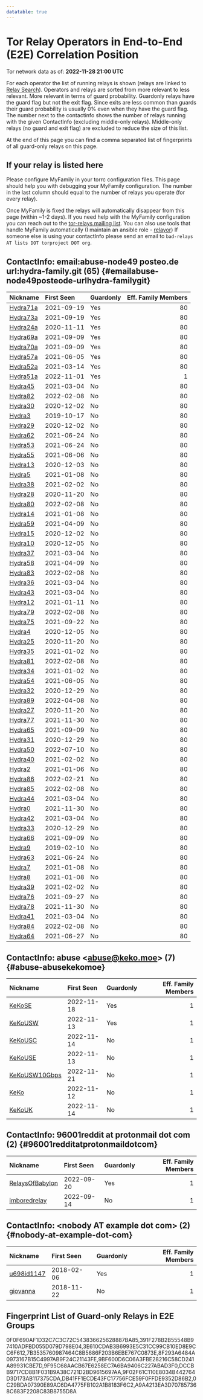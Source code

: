 ```yaml
---
datatable: true
---
```



# Tor Relay Operators in End-to-End (E2E) Correlation Position

Tor network data as of: **2022-11-28 21:00 UTC**

For each operator the list of running relays is shown (relays are linked to [Relay Search](https://metrics.torproject.org/rs.html)).
Operators and relays are sorted from more relevant to less relevant. More relevant in terms of guard probability.
Guardonly relays have the guard flag but not the exit flag.
Since exits are less common than guards their guard probability is usually 0% even when they have the guard flag.
The number next to the contactinfo shows the number of relays running with the given ContactInfo (excluding middle-only relays).
Middle-only relays (no guard and exit flag) are excluded to reduce the size of this list.

At the end of this page you can find a comma separated list of fingerprints of all guard-only relays on this page.

## If your relay is listed here
Please configure MyFamily in your torrc configuration files.
This page should help you with debugging your MyFamily configuration. The number in the last column should equal to the number of
relays you operate (for every relay).

Once MyFamily is fixed the relays will automatically disappear from this page (within ~1-2 days).
If you need help with the MyFamily configuration you can reach out to the
[tor-relays mailing list](https://lists.torproject.org/cgi-bin/mailman/listinfo/tor-relays).
You can also use tools that handle MyFamily automatically (I maintain an ansible role - 
[relayor](https://medium.com/@nusenu/deploying-tor-relays-with-ansible-6612593fa34d))
If someone else is using your contactInfo please send an email to ```bad-relays AT lists DOT torproject DOT org```.


## ContactInfo: email:abuse-node49 posteo.de url:hydra-family.git (65) {#emailabuse-node49posteode-urlhydra-familygit}

| Nickname                                                                                            | First Seen   | Guardonly   |   Eff. Family Members |
|:----------------------------------------------------------------------------------------------------|:-------------|:------------|----------------------:|
| [Hydra71a](https://metrics.torproject.org/rs.html#details/9F95C68AACB67E6258EC7A6BA9406C227ABAD3F0) | 2021-09-19   | Yes         |                    80 |
| [Hydra73a](https://metrics.torproject.org/rs.html#details/391F278B2B55548B97410ADFBD055D079D798E04) | 2021-09-19   | Yes         |                    80 |
| [Hydra24a](https://metrics.torproject.org/rs.html#details/8F293A6484A0973167B15C4997AB9F24C21143FE) | 2020-11-11   | Yes         |                    80 |
| [Hydra69a](https://metrics.torproject.org/rs.html#details/7B3535760987464C8B5686F203B6EBE767C0873E) | 2021-09-09   | Yes         |                    80 |
| [Hydra70a](https://metrics.torproject.org/rs.html#details/DCCBB9717CD8B1F031B9A38C721D2BD9615697AA) | 2021-09-09   | Yes         |                    80 |
| [Hydra57a](https://metrics.torproject.org/rs.html#details/0F0F690AF1D32C7C3C72C543836625628887BA85) | 2021-06-05   | Yes         |                    80 |
| [Hydra52a](https://metrics.torproject.org/rs.html#details/9BF600D6C06A3FBE28216C58CD241A89931CBE7D) | 2021-03-14   | Yes         |                    80 |
| [Hydra51a](https://metrics.torproject.org/rs.html#details/3E610CDAB3B6993E5C31CC99CB10ED8E9CC6F612) | 2022-11-01   | Yes         |                     1 |
| [Hydra45](https://metrics.torproject.org/rs.html#details/01CFCC2545234EEE523D33ED25EF1E79807A18A7)  | 2021-03-04   | No          |                    80 |
| [Hydra82](https://metrics.torproject.org/rs.html#details/10A73078D3D71D01C4B007ED75AB27134E50F1D1)  | 2022-02-08   | No          |                    80 |
| [Hydra30](https://metrics.torproject.org/rs.html#details/22C1314867920DA37001DAD1A63F1D5CABF9DB11)  | 2020-12-02   | No          |                    80 |
| [Hydra3](https://metrics.torproject.org/rs.html#details/27D02579AD5F3E32895D99C38E482D1DC6CBAE5E)   | 2019-10-17   | No          |                    80 |
| [Hydra29](https://metrics.torproject.org/rs.html#details/2DEF8010770472367EB2089CA0A50A17B211E78A)  | 2020-12-02   | No          |                    80 |
| [Hydra62](https://metrics.torproject.org/rs.html#details/2FE81C1FD45AC593193F04DF781980257E4BCD03)  | 2021-06-24   | No          |                    80 |
| [Hydra53](https://metrics.torproject.org/rs.html#details/3383377B522204E69B1FA1A5627F95AF640E9108)  | 2021-06-24   | No          |                    80 |
| [Hydra55](https://metrics.torproject.org/rs.html#details/378AD3D089A01EC802F165A936122B60B5B1035E)  | 2021-06-06   | No          |                    80 |
| [Hydra13](https://metrics.torproject.org/rs.html#details/39C37AFC908D12BB79B34EB6298929BC51C2E651)  | 2020-12-03   | No          |                    80 |
| [Hydra5](https://metrics.torproject.org/rs.html#details/3C90CA5857705D7C6C176D475C592AF2789FDDA7)   | 2021-01-08   | No          |                    80 |
| [Hydra38](https://metrics.torproject.org/rs.html#details/3E596EDACBE91DCA3E7F26F0168C7648822D2A02)  | 2021-02-02   | No          |                    80 |
| [Hydra28](https://metrics.torproject.org/rs.html#details/427956E3F23EEBA31954CB0942AEA0ECD43A004A)  | 2020-11-20   | No          |                    80 |
| [Hydra80](https://metrics.torproject.org/rs.html#details/43BB145A8B0909EC542734EA2303D4EFBAD97E09)  | 2022-02-08   | No          |                    80 |
| [Hydra14](https://metrics.torproject.org/rs.html#details/43ED841926B5DA9487032D789A31B5E74A7525E2)  | 2021-01-08   | No          |                    80 |
| [Hydra59](https://metrics.torproject.org/rs.html#details/47FC19DBE2B42BB481C65191276670B3D589F075)  | 2021-04-09   | No          |                    80 |
| [Hydra15](https://metrics.torproject.org/rs.html#details/4BA3C12B073B7E3F7977C46AF3638685BB89493F)  | 2020-12-02   | No          |                    80 |
| [Hydra10](https://metrics.torproject.org/rs.html#details/4F68F1B23FCED9D17852FFFDE21637C284BCF107)  | 2020-12-05   | No          |                    80 |
| [Hydra37](https://metrics.torproject.org/rs.html#details/5058E7136283B4CE13F1897871F931CC41F41CC9)  | 2021-03-04   | No          |                    80 |
| [Hydra58](https://metrics.torproject.org/rs.html#details/512F27DD9A2937A8E3D65EDA13A88AE9483E9ACA)  | 2021-04-09   | No          |                    80 |
| [Hydra83](https://metrics.torproject.org/rs.html#details/590F6EDBA063ABACB08391CA3D7A2EC35FD20235)  | 2022-02-08   | No          |                    80 |
| [Hydra36](https://metrics.torproject.org/rs.html#details/5ACC59F3117F1F6FAD8C89F469823CB48BDB5D2F)  | 2021-03-04   | No          |                    80 |
| [Hydra43](https://metrics.torproject.org/rs.html#details/5D5DDFF29B96CC566AA746636868EB07F97DE60C)  | 2021-03-04   | No          |                    80 |
| [Hydra12](https://metrics.torproject.org/rs.html#details/62133EDB663C1C043B2A2DC24A19C351088EBD5C)  | 2021-01-11   | No          |                    80 |
| [Hydra79](https://metrics.torproject.org/rs.html#details/630F75D5AD741889C1BC46DC354A6320152A7B32)  | 2022-02-08   | No          |                    80 |
| [Hydra75](https://metrics.torproject.org/rs.html#details/63928D370B929EBDA54EF2ABDD4A63082085BF61)  | 2021-09-22   | No          |                    80 |
| [Hydra4](https://metrics.torproject.org/rs.html#details/6C0E4E223B1C7E4366FFABA33BF033636A867865)   | 2020-12-05   | No          |                    80 |
| [Hydra25](https://metrics.torproject.org/rs.html#details/6CB18098F50819DEAB22E369EC3A5661A552A66C)  | 2020-11-20   | No          |                    80 |
| [Hydra35](https://metrics.torproject.org/rs.html#details/7466057426018C41EDFC1465BE7F01E27155CFBF)  | 2021-01-02   | No          |                    80 |
| [Hydra81](https://metrics.torproject.org/rs.html#details/76CEF92770EB9D1BBA8025EE4E1751A420B00878)  | 2022-02-08   | No          |                    80 |
| [Hydra34](https://metrics.torproject.org/rs.html#details/7B972FDF84026AC52E41461F05DDBBE3A07598AF)  | 2021-01-02   | No          |                    80 |
| [Hydra54](https://metrics.torproject.org/rs.html#details/7E3230B8275047F7737E03314D86FEBC4F5778B6)  | 2021-06-05   | No          |                    80 |
| [Hydra32](https://metrics.torproject.org/rs.html#details/8D1117EFBC91270AE1FCE55E21F9D250985AFAB3)  | 2020-12-29   | No          |                    80 |
| [Hydra89](https://metrics.torproject.org/rs.html#details/900F54B1D483A668959E976F37E327C1122EC817)  | 2022-04-08   | No          |                    80 |
| [Hydra27](https://metrics.torproject.org/rs.html#details/A0A91967046F7A9BC3154C7B3C3FDE34C02B1017)  | 2020-11-20   | No          |                    80 |
| [Hydra77](https://metrics.torproject.org/rs.html#details/A54BF50C574AEEFE0EE3E7D3B2B0F1FAA695414A)  | 2021-11-30   | No          |                    80 |
| [Hydra65](https://metrics.torproject.org/rs.html#details/A62D8F7772A6C76DD07F431810CE68682DCDD2DC)  | 2021-09-09   | No          |                    80 |
| [Hydra31](https://metrics.torproject.org/rs.html#details/AF3511FA8B418C756BDBA97A6EDE970D1F74F27E)  | 2020-12-29   | No          |                    80 |
| [Hydra50](https://metrics.torproject.org/rs.html#details/B00579D1A23F1FFB13A20FD650EA60D367F36506)  | 2022-07-10   | No          |                    80 |
| [Hydra40](https://metrics.torproject.org/rs.html#details/B12536F2F1BBFE0B47FAAD0D5D05BFAEC6C2DE9F)  | 2021-02-02   | No          |                    80 |
| [Hydra2](https://metrics.torproject.org/rs.html#details/B3D84B209451D608A81F5E87189CE79E3DFA87BA)   | 2021-01-06   | No          |                    80 |
| [Hydra86](https://metrics.torproject.org/rs.html#details/BA77149B4EDA76543698F05104F5C2547E306D77)  | 2022-02-21   | No          |                    80 |
| [Hydra85](https://metrics.torproject.org/rs.html#details/BB000558F10C1D760D9C8C5655AA34DAA3869CAF)  | 2022-02-08   | No          |                    80 |
| [Hydra44](https://metrics.torproject.org/rs.html#details/BD140758135A15605996CCEE3BBFA4127F97B233)  | 2021-03-04   | No          |                    80 |
| [Hydra0](https://metrics.torproject.org/rs.html#details/C246FD9DF1C39730AA64E314CA5AA49CCE08871D)   | 2021-11-30   | No          |                    80 |
| [Hydra42](https://metrics.torproject.org/rs.html#details/C312C485A7E5595D917E1925BA15D550FB71A6F3)  | 2021-03-04   | No          |                    80 |
| [Hydra33](https://metrics.torproject.org/rs.html#details/C673AFE5CF9CC49E5F864F0F80D5FE2814A52233)  | 2020-12-29   | No          |                    80 |
| [Hydra66](https://metrics.torproject.org/rs.html#details/C85B30A8356E826418CB901254B7595FE1430619)  | 2021-09-09   | No          |                    80 |
| [Hydra9](https://metrics.torproject.org/rs.html#details/CB28925DA61069A43584030D2610471F1FFD4100)   | 2019-02-10   | No          |                    80 |
| [Hydra63](https://metrics.torproject.org/rs.html#details/CBFEF90E7A304E9515A044C61C4117CD9766050B)  | 2021-06-24   | No          |                    80 |
| [Hydra7](https://metrics.torproject.org/rs.html#details/E001D2724CEA5615E828D30111B866AB277E86C2)   | 2021-01-08   | No          |                    80 |
| [Hydra8](https://metrics.torproject.org/rs.html#details/E1D2328D0DB2A06EE85ABD9D8D75CC5DBDDFDA5C)   | 2021-01-08   | No          |                    80 |
| [Hydra39](https://metrics.torproject.org/rs.html#details/E27D3C0FB1E0049BE15B9B53D02905F41B0C0422)  | 2021-02-02   | No          |                    80 |
| [Hydra76](https://metrics.torproject.org/rs.html#details/E685733A4A2F184AB320846094651806A62627B5)  | 2021-09-27   | No          |                    80 |
| [Hydra78](https://metrics.torproject.org/rs.html#details/ED0C39728C0410A1A6173FE0F8C1C9667DDF7D66)  | 2021-11-30   | No          |                    80 |
| [Hydra41](https://metrics.torproject.org/rs.html#details/EFE8849D10519AB1750E1AF47410059522800D32)  | 2021-03-04   | No          |                    80 |
| [Hydra84](https://metrics.torproject.org/rs.html#details/F2657F6A17BE608FD94F565BC45648313D617B63)  | 2022-02-08   | No          |                    80 |
| [Hydra64](https://metrics.torproject.org/rs.html#details/F2DCADFB285DBAD7218E0EFA0598715DBAA8C18D)  | 2021-06-27   | No          |                    80 |

## ContactInfo: abuse &lt;abuse@keko.moe&gt; (7) {#abuse-abusekekomoe}

| Nickname                                                                                                 | First Seen   | Guardonly   |   Eff. Family Members |
|:---------------------------------------------------------------------------------------------------------|:-------------|:------------|----------------------:|
| [KeKoSE](https://metrics.torproject.org/rs.html#details/DB41FF1ECDE43FC17756FCE59F0FFDE9352D86B2)        | 2022-11-18   | Yes         |                     1 |
| [KeKoUSW](https://metrics.torproject.org/rs.html#details/9F02F61C110E8034B442764D3D173AB117375CDA)       | 2022-11-13   | Yes         |                     1 |
| [KeKoUSC](https://metrics.torproject.org/rs.html#details/081A5BAF9775499CAF7CCCAB2AF7765494F3B99F)       | 2022-11-14   | No          |                     1 |
| [KeKoUSE](https://metrics.torproject.org/rs.html#details/0FE00E23373B8DC1DE38F963C9AB41C51DC58597)       | 2022-11-13   | No          |                     1 |
| [KeKoUSW10Gbps](https://metrics.torproject.org/rs.html#details/29BDC0DB5ACBA985B2B3A5FACF4BD8199194282A) | 2022-11-21   | No          |                     1 |
| [KeKo](https://metrics.torproject.org/rs.html#details/56684897F25E1AA02F6857FD522F32BAE7DC62C3)          | 2022-11-12   | No          |                     1 |
| [KeKoUK](https://metrics.torproject.org/rs.html#details/D0B7CE78636E8D2EFF4C4E2F5EDAE5E5B2A32A52)        | 2022-11-14   | No          |                     1 |

## ContactInfo: 96001reddit at protonmail dot com (2) {#96001redditatprotonmaildotcom}

| Nickname                                                                                                   | First Seen   | Guardonly   |   Eff. Family Members |
|:-----------------------------------------------------------------------------------------------------------|:-------------|:------------|----------------------:|
| [RelaysOfBabylon](https://metrics.torproject.org/rs.html#details/0C29BDA07390E89AC6DA4775FB102A1B8183F6C2) | 2022-09-20   | Yes         |                     1 |
| [imboredrelay](https://metrics.torproject.org/rs.html#details/654B364C24573B4631C8AD7C39C161C568C04A3C)    | 2022-09-14   | No          |                     1 |

## ContactInfo: &lt;nobody AT example dot com&gt; (2) {#nobody-at-example-dot-com}

| Nickname                                                                                              | First Seen   | Guardonly   |   Eff. Family Members |
|:------------------------------------------------------------------------------------------------------|:-------------|:------------|----------------------:|
| [u698id1147](https://metrics.torproject.org/rs.html#details/A9A4213EA3D707857368C683F2208C83B8755D8A) | 2018-02-06   | Yes         |                     1 |
| [giovanna](https://metrics.torproject.org/rs.html#details/1137AB1F84EC2D52DFB1915717F14FF1A10EB392)   | 2018-11-22   | No          |                     1 |


## Fingerprint List of Guard-only Relays in E2E Groups

0F0F690AF1D32C7C3C72C543836625628887BA85,391F278B2B55548B97410ADFBD055D079D798E04,3E610CDAB3B6993E5C31CC99CB10ED8E9CC6F612,7B3535760987464C8B5686F203B6EBE767C0873E,8F293A6484A0973167B15C4997AB9F24C21143FE,9BF600D6C06A3FBE28216C58CD241A89931CBE7D,9F95C68AACB67E6258EC7A6BA9406C227ABAD3F0,DCCBB9717CD8B1F031B9A38C721D2BD9615697AA,9F02F61C110E8034B442764D3D173AB117375CDA,DB41FF1ECDE43FC17756FCE59F0FFDE9352D86B2,0C29BDA07390E89AC6DA4775FB102A1B8183F6C2,A9A4213EA3D707857368C683F2208C83B8755D8A